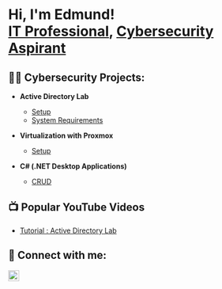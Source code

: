 <h1>Hi, I'm Edmund! <br/><a href="https://github.com/edgonzalesjr/edgonzalesjr.github.io">IT Professional</a>, <a href="https://www.linkedin.com/in/edgonzalesjr">Cybersecurity Aspirant</a></h1>

<h2>👨‍💻 Cybersecurity Projects:</h2>

- <b>Active Directory Lab</b>
  - [Setup](https://github.com/edgonzalesjr/SETUP)
  - [System Requirements](https://github.com/edgonzalesjr/SYSREQ)

- <b>Virtualization with Proxmox</b>
  - [Setup](https://github.com/edgonzalesjr/Proxmox)

- <b>C# (.NET Desktop Applications)</b>
  - [CRUD](https://github.com/edgonzalesjr/CRUD)

<h2>📺 Popular YouTube Videos</h2>

- [Tutorial : Active Directory Lab](https://www.youtube.com/)

<h2> 🤳 Connect with me:</h2>

[<img align="left" alt="JoshMadakor | LinkedIn" width="22px" src="https://cdn.jsdelivr.net/npm/simple-icons@v3/icons/linkedin.svg" />][linkedin]

[linkedin]: https://linkedin.com/in/edgonzalesjr

<!--
**joshmadakor1/joshmadakor1** is a ✨ _special_ ✨ repository because its `README.md` (this file) appears on your GitHub profile.

Here are some ideas to get you started:

- 🔭 I’m currently working on ...
- 🌱 I’m currently learning ...
- 👯 I’m looking to collaborate on ...
- 🤔 I’m looking for help with ...
- 💬 Ask me about ...
- 📫 How to reach me: ...
- 😄 Pronouns: ...
- ⚡ Fun fact: ...
-->
